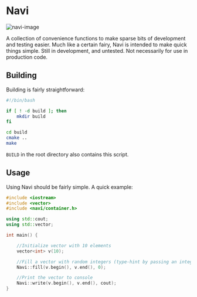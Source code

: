 # Navi
![navi-image](https://i.imgur.com/MweGQHK.png)

A collection of convenience functions to make sparse bits of development and testing easier. Much like a certain fairy, Navi is intended to make quick things simple. Still in development, and untested. Not necessarily for use in production code.

## Building

Building is fairly straightforward:
```bash
#!/bin/bash

if [ ! -d build ]; then
    mkdir build
fi

cd build
cmake ..
make
```
`BUILD` in the root directory also contains this script.

## Usage
Using Navi should be fairly simple. A quick example:
```cpp
#include <iostream>
#include <vector>
#include <navi/container.h>

using std::cout;
using std::vector;

int main() {

    //Initialize vector with 10 elements
    vector<int> v(10);

    //Fill a vector with random integers (type-hint by passing an integer in the third parameter)
    Navi::fill(v.begin(), v.end(), 0);

    //Print the vector to console
    Navi::write(v.begin(), v.end(), cout);
}

```
